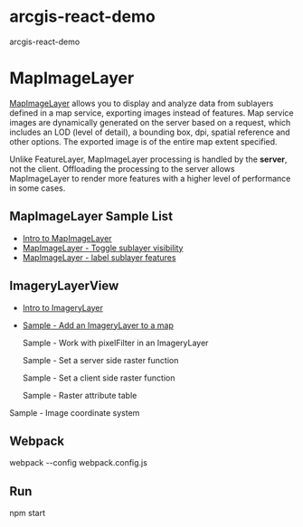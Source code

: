 # arcgis-react-demo
arcgis-react-demo

# MapImageLayer 
[MapImageLayer](https://developers.arcgis.com/javascript/latest/api-reference/esri-layers-MapImageLayer.html) allows you to display and analyze data from sublayers defined in a map service, exporting images instead of features. Map service images are dynamically generated on the server based on a request, which includes an LOD (level of detail), a bounding box, dpi, spatial reference and other options. The exported image is of the entire map extent specified.

Unlike FeatureLayer, MapImageLayer processing is handled by the **server**, not the client. Offloading the processing to the server allows MapImageLayer to render more features with a higher level of performance in some cases.


## MapImageLayer Sample List
- [Intro to MapImageLayer](https://developers.arcgis.com/javascript/latest/sample-code/layers-mapimagelayer/index.html)
- [MapImageLayer - Toggle sublayer visibility](https://developers.arcgis.com/javascript/latest/sample-code/layers-mapimagelayer-sublayers/index.html)
- [MapImageLayer - label sublayer features](https://developers.arcgis.com/javascript/latest/sample-code/layers-mapimagelayer-dynamic-labels/index.html)


## ImageryLayerView
- [Intro to ImageryLayer](https://developers.arcgis.com/javascript/latest/sample-code/layers-imagerylayer/index.html)
- [Sample - Add an ImageryLayer to a map](https://developers.arcgis.com/javascript/latest/sample-code/layers-imagerylayer/index.html)

    Sample - Work with pixelFilter in an ImageryLayer

    Sample - Set a server side raster function

    Sample - Set a client side raster function

    Sample - Raster attribute table

Sample - Image coordinate system



## Webpack
webpack --config webpack.config.js

## Run  
npm start